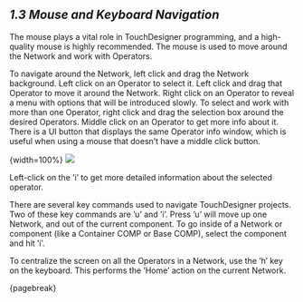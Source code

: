 ## *1.3 Mouse and Keyboard Navigation*

The mouse plays a vital role in TouchDesigner programming, and a high-quality mouse is highly recommended. The mouse is used to move around the Network and work with Operators.

To navigate around the Network, left click and drag the Network background. Left click on an Operator to select it. Left click and drag that Operator to move it around the Network. Right click on an Operator to reveal a menu with options that will be introduced slowly. To select and work with more than one Operator, right click and drag the selection box around the desired Operators. Middle click on an Operator to get more info about it. There is a UI button that displays the same Operator info window, which is useful when using a mouse that doesn’t have a middle click button.

{width=100%}
![](images/1.3/navigation-1.png)

Left-click on the ’i’ to get more detailed information about the selected operator.

There are several key commands used to navigate TouchDesigner projects. Two of these key commands are ’u’ and ’i’. Press ’u’ will move up one Network, and out of the current component. To go inside of a Network or component (like a Container COMP or Base COMP), select the component and hit ’i’.

To centralize the screen on all the Operators in a Network, use the ’h’ key on the keyboard. This performs the ’Home’ action on the current Network.

{pagebreak}